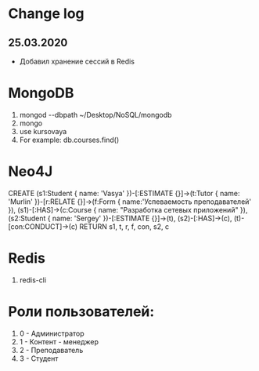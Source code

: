 # Change log

## 25.03.2020
- Добавил хранение сессий в Redis

# MongoDB
1. mongod --dbpath ~/Desktop/NoSQL/mongodb
2. mongo
3. use kursovaya
4. For example: db.courses.find()

# Neo4J
CREATE (s1:Student { name: 'Vasya' })-[:ESTIMATE {}]->(t:Tutor { name: 'Murlin' })-[r:RELATE {}]->(f:Form { name:'Успеваемость преподавателей' }),
(s1)-[:HAS]->(c:Course { name: "Разработка сетевых приложений" }),
(s2:Student { name: 'Sergey' })-[:ESTIMATE {}]->(t),
(s2)-[:HAS]->(c),
(t)-[con:CONDUCT]->(c)
RETURN s1, t, r, f, con, s2, c

# Redis
1. redis-cli

# Роли пользователей:
1. 0 - Администратор
2. 1 - Контент - менеджер
3. 2 - Преподаватель
4. 3 - Студент
